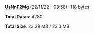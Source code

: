 [**UsNnF2Mg**](/data/UsNnF2Mg.txt) (22/11/22 - 03:58)- 118 bytes

**Total Datas**: 4280

**Total Size**: 23.29 MB / 23.3 MB